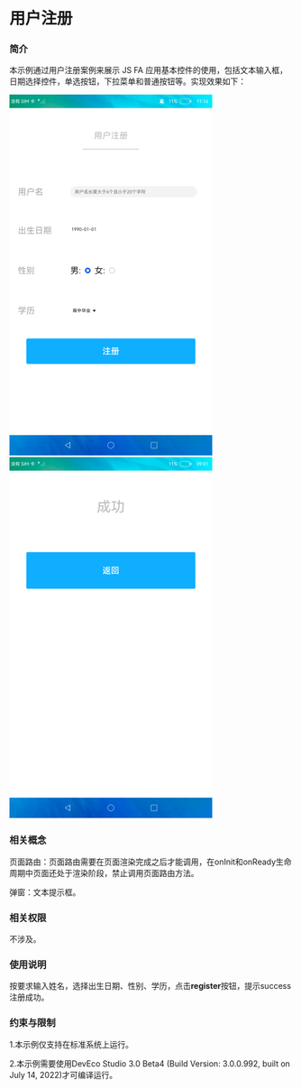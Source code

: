 # 用户注册

### 简介

本示例通过用户注册案例来展示 JS FA 应用基本控件的使用，包括文本输入框，日期选择控件，单选按钮，下拉菜单和普通按钮等。实现效果如下：

![](screenshots/device/user_register.png) ![](screenshots/device/register_success.png)

### 相关概念

页面路由：页面路由需要在页面渲染完成之后才能调用，在onInit和onReady生命周期中页面还处于渲染阶段，禁止调用页面路由方法。

弹窗：文本提示框。

### 相关权限

不涉及。

### 使用说明

按要求输入姓名，选择出生日期、性别、学历，点击**register**按钮，提示success注册成功。

### 约束与限制

1.本示例仅支持在标准系统上运行。

2.本示例需要使用DevEco Studio 3.0 Beta4 (Build Version: 3.0.0.992, built on July 14, 2022)才可编译运行。